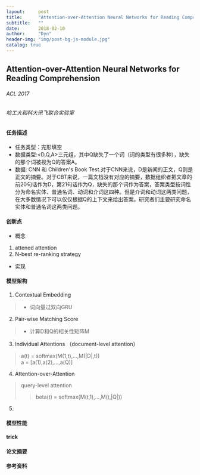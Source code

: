 ```yaml
---
layout:     post
title:      "Attention-over-Attention Neural Networks for Reading Comprehension"
subtitle:   ""
date:       2018-02-10
author:     "Dyn"
header-img: "img/post-bg-js-module.jpg"
catalog: true
---
```

## Attention-over-Attention Neural Networks for Reading Comprehension
###### ACL 2017
###### 哈工大和科大讯飞联合实验室

#### 任务描述
* 任务类型：完形填空  
* 数据类型:<D,Q,A>三元组，其中Q缺失了一个词（词的类型有很多种），缺失的那个词被视为Q的答案A。
* 数据: CNN 和 Children's Book Test.对于CNN来说，D是新闻的正文，Q则是正文的摘要。对于CBT来说，一篇文档没有对应的摘要，数据组织者把文章的前20句话作为D，第21句话作为Q，缺失的那个词作为答案，答案类型按词性分为命名实体、普通名词、动词和介词这四种。但是介词和动词这两类问题，在大多数情况下可以仅仅根据Q的上下文来给出答案。研究者们主要研究命名实体和普通名词这两类问题。

#### 创新点
* 概念
1. attened attention
2. N-best re-ranking strategy
* 实现 
#### 模型架构
1. Contextual Embedding
> * 词向量过双向GRU
2. Pair-wise Matching Score
> * 计算D和Q的相关性矩阵M
3. Individual Attentions （document-level attention）
> a(t) = softmax(M(1,t),...,M(|D|,t))  
> a = [a(1),a(2),...,a(Q)]
4. Attention-over-Attention
> query-level attention
>> beta(t) = softmax(M(t,1),...,M(t,|Q|))
5. 
#### 模型性能

#### trick


#### 论文摘要

#### 参考资料
